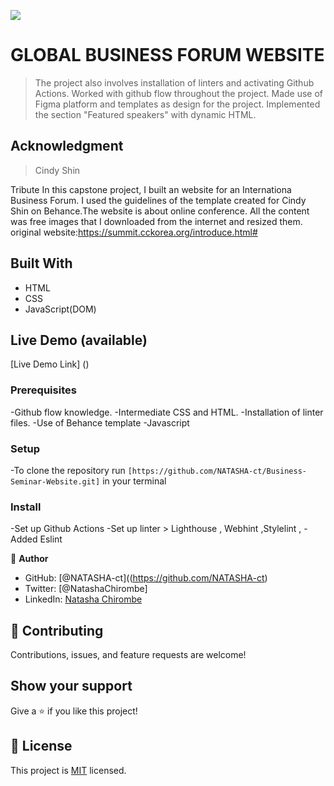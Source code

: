 ![](https://img.shields.io/badge/Microverse-blueviolet)

# GLOBAL BUSINESS FORUM WEBSITE

> The project also involves installation of linters and activating Github Actions.
> Worked with github flow throughout the project.
> Made use of Figma platform and templates as design for the project.
> Implemented the section "Featured speakers" with dynamic HTML.

## Acknowledgment
  >Cindy Shin

  Tribute In this capstone project, I built an website for an Internationa Business Forum. I used the guidelines of the template created for Cindy Shin on Behance.The website is about online conference. All the content was free images that I downloaded from the internet and resized them. original website:https://summit.cckorea.org/introduce.html#

## Built With

- HTML
- CSS
- JavaScript(DOM)

## Live Demo (available)

[Live Demo Link]  ()


### Prerequisites
-Github flow knowledge.
-Intermediate CSS and HTML.
-Installation of linter files.
-Use of Behance template
-Javascript

### Setup
-To clone the repository run `[https://github.com/NATASHA-ct/Business-Seminar-Website.git]` in your terminal

### Install
-Set up Github Actions
-Set up linter > Lighthouse , Webhint ,Stylelint ,
-Added Eslint

👤 **Author**

- GitHub: [@NATASHA-ct]((https://github.com/NATASHA-ct)
- Twitter: [@NatashaChirombe]
- LinkedIn: [Natasha Chirombe](linkedin.com/in/natasha-chirombe-1531aa17b)

## 🤝 Contributing

Contributions, issues, and feature requests are welcome!

## Show your support

Give a ⭐️ if you like this project!

## 📝 License

This project is [MIT](./MIT.md) licensed.
